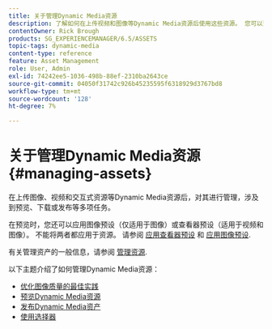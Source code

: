 ```yaml
---
title: 关于管理Dynamic Media资源
description: 了解如何在上传视频和图像等Dynamic Media资源后使用这些资源。 您可以预览、下载或发布资源。
contentOwner: Rick Brough
products: SG_EXPERIENCEMANAGER/6.5/ASSETS
topic-tags: dynamic-media
content-type: reference
feature: Asset Management
role: User, Admin
exl-id: 74242ee5-1036-498b-88ef-2310ba2643ce
source-git-commit: 04050f31742c926b45235595f6318929d3767bd8
workflow-type: tm+mt
source-wordcount: '128'
ht-degree: 7%

---
```


# 关于管理Dynamic Media资源 {#managing-assets}

在上传图像、视频和交互式资源等Dynamic Media资源后，对其进行管理，涉及到预览、下载或发布等多项任务。

在预览时，您还可以应用图像预设（仅适用于图像）或查看器预设（适用于视频和图像）。 不能将两者都应用于资源。 请参阅 [应用查看器预设](/help/assets/viewer-presets.md) 和 [应用图像预设](/help/assets/image-sets.md).

有关管理资产的一般信息，请参阅 [管理资源](/help/assets/manage-assets.md).

以下主题介绍了如何管理Dynamic Media资源：

* [优化图像质量的最佳实践](/help/assets/best-practices-for-optimizing-the-quality-of-your-images.md)
* [预览Dynamic Media资源](/help/assets/previewing-assets.md)
* [发布Dynamic Media资产](/help/assets/publishing-dynamicmedia-assets.md)
* [使用选择器](/help/assets/working-with-selectors.md)
